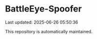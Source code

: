 # BattleEye-Spoofer

Last updated: 2025-06-26 05:50:36

This repository is automatically maintained.
